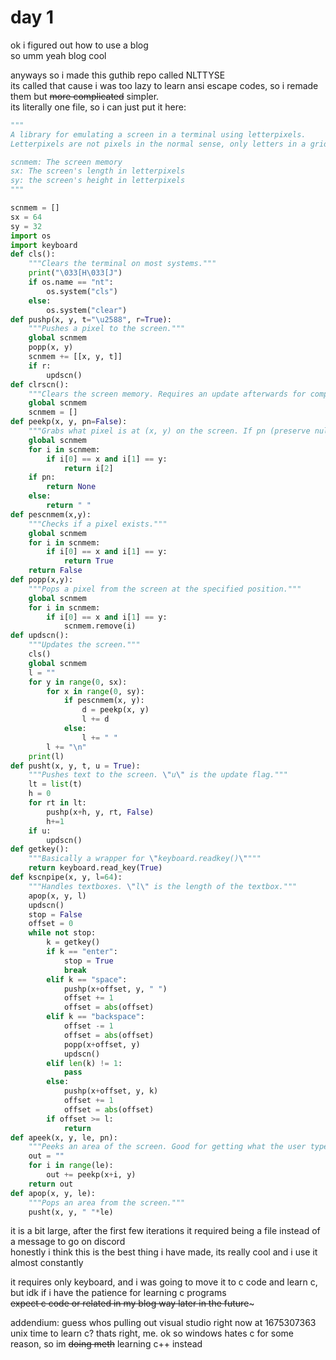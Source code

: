 # day 1
ok i figured out how to use a blog  
so umm yeah blog cool

anyways so i made this guthib repo called NLTTYSE  
its called that cause i was too lazy to learn ansi escape codes, so i remade them but ~~more complicated~~ simpler.  
its literally one file, so i can just put it here:
```py
"""
A library for emulating a screen in a terminal using letterpixels.
Letterpixels are not pixels in the normal sense, only letters in a grid acting as such.

scnmem: The screen memory
sx: The screen's length in letterpixels
sy: the screen's height in letterpixels
"""

scnmem = []
sx = 64
sy = 32
import os
import keyboard
def cls():
    """Clears the terminal on most systems."""
    print("\033[H\033[J")
    if os.name == "nt":
        os.system("cls")
    else:
        os.system("clear")
def pushp(x, y, t="\u2588", r=True):
    """Pushes a pixel to the screen."""
    global scnmem
    popp(x, y)
    scnmem += [[x, y, t]]
    if r:
        updscn()
def clrscn():
    """Clears the screen memory. Requires an update afterwards for compatibility."""
    global scnmem
    scnmem = []
def peekp(x, y, pn=False):
    """Grabs what pixel is at (x, y) on the screen. If pn (preserve null) is on, gives None when there is no pixel there."""
    global scnmem
    for i in scnmem:
        if i[0] == x and i[1] == y:
            return i[2]
    if pn:
        return None
    else:
        return " "
def pescnmem(x,y):
    """Checks if a pixel exists."""
    global scnmem
    for i in scnmem:
        if i[0] == x and i[1] == y:
            return True
    return False
def popp(x,y):
    """Pops a pixel from the screen at the specified position."""
    global scnmem
    for i in scnmem:
        if i[0] == x and i[1] == y:
            scnmem.remove(i)
def updscn():
    """Updates the screen."""
    cls()
    global scnmem
    l = ""
    for y in range(0, sx):
        for x in range(0, sy):
            if pescnmem(x, y):
                d = peekp(x, y)
                l += d
            else:
                l += " "
        l += "\n"
    print(l)
def pusht(x, y, t, u = True):
    """Pushes text to the screen. \"u\" is the update flag."""
    lt = list(t)
    h = 0
    for rt in lt:
        pushp(x+h, y, rt, False)
        h+=1
    if u:
        updscn()
def getkey():
    """Basically a wrapper for \"keyboard.readkey()\""""
    return keyboard.read_key(True)
def kscnpipe(x, y, l=64):
    """Handles textboxes. \"l\" is the length of the textbox."""
    apop(x, y, l)
    updscn()
    stop = False
    offset = 0
    while not stop:
        k = getkey()
        if k == "enter":
            stop = True
            break
        elif k == "space":
            pushp(x+offset, y, " ")
            offset += 1
            offset = abs(offset)
        elif k == "backspace":
            offset -= 1
            offset = abs(offset)
            popp(x+offset, y)
            updscn()
        elif len(k) != 1:
            pass
        else:
            pushp(x+offset, y, k)
            offset += 1
            offset = abs(offset)
        if offset >= l:
            return
def apeek(x, y, le, pn):
    """Peeks an area of the screen. Good for getting what the user typed using \"kscnpipe()\". PN flag provided for compatiblity."""
    out = ""
    for i in range(le):
        out += peekp(x+i, y)
    return out
def apop(x, y, le):
    """Pops an area from the screen."""
    pusht(x, y, " "*le)
```

it is a bit large, after the first few iterations it required being a file instead of a message to go on discord  
honestly i think this is the best thing i have made, its really cool and i use it almost constantly

it requires only keyboard, and i was going to move it to c code and learn c, but idk if i have the patience for learning c programs  
~~expect c code or related in my blog way later in the future~~~

addendium: guess whos pulling out visual studio right now at 1675307363 unix time to learn c? thats right, me.
ok so windows hates c for some reason, so im ~~doing meth~~ learning c++ instead
